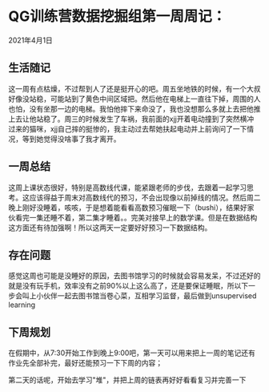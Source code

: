 # QG训练营数据挖掘组第一周周记：
2021年4月1日

## 生活随记

这一周有点枯燥，不过帮到人了还是挺开心的吧。周五坐地铁的时候，有一个大叔好像没站稳，可能站到了黄色中间区域把。然后他在电梯上一直往下掉，周围的人也怕，没有坐那一边的电梯。我怕他摔下来命没了，我也没想那么多就上去把他推上去让他站稳了。周三的时候发生了车祸，我前面的xjj开着电动撞到了突然横冲过来的猫咪，xjj自己摔的挺惨的，我主动过去帮她扶起电动并上前询问了一下情况，等到她觉得没啥事了我才离开。

## 一周总结

这周上课状态很好，特别是高数线代课，能紧跟老师的步伐，去跟着一起学习思考。这应该得益于周末对高数线代的预习，不会出现像以前掉线的情况。然后周二晚上刚好没睡着，咳咳，于是想着能看看高数预习催眠一下（bushi），结果好家伙看完一集还睡不着，第二集才睡着。。完美对接早上的数学课。但是在数据结构这方面还有待加强啊！所以这两天一定要好好预习一下数据结构。

## 存在问题

感觉这周也可能是没睡好的原因，去图书馆学习的时候就会容易发呆，不过还好的就是没有玩手机，效率没有之前90%以上这么高了，还是要保证睡眠，所以下一步会叫上小伙伴一起去图书馆当卷心菜，互相学习监督，最后做到unsupervised learning

## 下周规划

在假期中，从7:30开始工作到晚上9:00吧，第一天可以用来把上一周的笔记还有作业先全部补完，最好还能预习一下下周的内容；

第二天的话呢，开始去学习"堆"，并把上周的链表再好好看看复习并完善一下